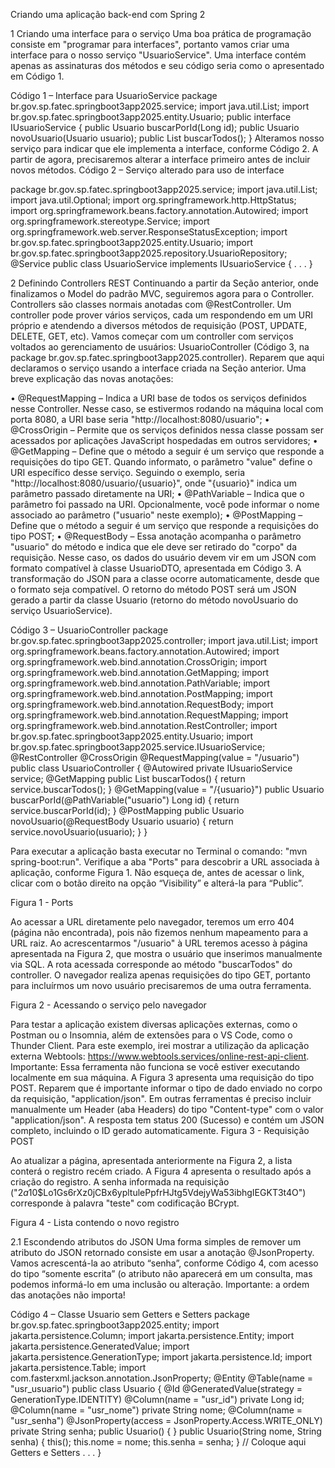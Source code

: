 Criando uma aplicação back-end com Spring 2

1 Criando uma interface para o serviço
Uma boa prática de programação consiste em "programar para interfaces", portanto vamos criar uma
interface para o nosso serviço "UsuarioService". Uma interface contém apenas as assinaturas dos métodos
e seu código seria como o apresentado em Código 1.

Código 1 – Interface para UsuarioService
package br.gov.sp.fatec.springboot3app2025.service;
import java.util.List;
import br.gov.sp.fatec.springboot3app2025.entity.Usuario;
public interface IUsuarioService {
public Usuario buscarPorId(Long id);
public Usuario novoUsuario(Usuario usuario);
public List<Usuario> buscarTodos();
}
Alteramos nosso serviço para indicar que ele implementa a interface, conforme Código 2. A partir de
agora, precisaremos alterar a interface primeiro antes de incluir novos métodos.
Código 2 – Serviço alterado para uso de interface

package br.gov.sp.fatec.springboot3app2025.service;
import java.util.List;
import java.util.Optional;
import org.springframework.http.HttpStatus;
import org.springframework.beans.factory.annotation.Autowired;
import org.springframework.stereotype.Service;
import org.springframework.web.server.ResponseStatusException;
import br.gov.sp.fatec.springboot3app2025.entity.Usuario;
import br.gov.sp.fatec.springboot3app2025.repository.UsuarioRepository;
@Service
public class UsuarioService implements IUsuarioService {
.
.
.
}

2 Definindo Controllers REST
Continuando a partir da Seção anterior, onde finalizamos o Model do padrão MVC, seguiremos agora
para o Controller.
Controllers são classes normais anotadas com @RestController. Um controller pode prover vários
serviços, cada um respondendo em um URI próprio e atendendo a diversos métodos de requisição (POST,
UPDATE, DELETE, GET, etc). Vamos começar com um controller com serviços voltados ao
gerenciamento de usuários: UsuarioController (Código 3, na package
br.gov.sp.fatec.springboot3app2025.controller). Reparem que aqui declaramos o serviço usando a
interface criada na Seção anterior.
Uma breve explicação das novas anotações:

• @RequestMapping – Indica a URI base de todos os serviços definidos nesse Controller. Nesse
caso, se estivermos rodando na máquina local com porta 8080, a URI base seria
"http://localhost:8080/usuario";
• @CrossOrigin – Permite que os serviços definidos nessa classe possam ser acessados por
aplicações JavaScript hospedadas em outros servidores;
• @GetMapping – Define que o método a seguir é um serviço que responde a requisições do tipo
GET. Quando informato, o parâmetro "value" define o URI específico desse serviço. Seguindo o
exemplo, seria "http://localhost:8080/usuario/{usuario}", onde "{usuario}" indica um parâmetro
passado diretamente na URI;
• @PathVariable – Indica que o parâmetro foi passado na URI. Opcionalmente, você pode
informar o nome associado ao parâmetro ("usuario" neste exemplo);
• @PostMapping – Define que o método a seguir é um serviço que responde a requisições do tipo
POST;
• @RequestBody – Essa anotação acompanha o parâmetro "usuario" do método e indica que ele
deve ser retirado do "corpo" da requisição. Nesse caso, os dados do usuário devem vir em um
JSON com formato compatível à classe UsuarioDTO, apresentada em Código 3. A
transformação do JSON para a classe ocorre automaticamente, desde que o formato seja
compatível.
O retorno do método POST será um JSON gerado a partir da classe Usuario (retorno do método
novoUsuario do serviço UsuarioService).

Código 3 – UsuarioController
package br.gov.sp.fatec.springboot3app2025.controller;
import java.util.List;
import org.springframework.beans.factory.annotation.Autowired;
import org.springframework.web.bind.annotation.CrossOrigin;
import org.springframework.web.bind.annotation.GetMapping;
import org.springframework.web.bind.annotation.PathVariable;
import org.springframework.web.bind.annotation.PostMapping;
import org.springframework.web.bind.annotation.RequestBody;
import org.springframework.web.bind.annotation.RequestMapping;
import org.springframework.web.bind.annotation.RestController;
import br.gov.sp.fatec.springboot3app2025.entity.Usuario;
import br.gov.sp.fatec.springboot3app2025.service.IUsuarioService;
@RestController
@CrossOrigin
@RequestMapping(value = "/usuario")
public class UsuarioController {
@Autowired
private IUsuarioService service;
@GetMapping
public List<Usuario> buscarTodos() {
return service.buscarTodos();
}
@GetMapping(value = "/{usuario}")
public Usuario buscarPorId(@PathVariable("usuario") Long id) {
return service.buscarPorId(id);
}
@PostMapping
public Usuario novoUsuario(@RequestBody Usuario usuario) {
return service.novoUsuario(usuario);
}
}

Para executar a aplicação basta executar no Terminal o comando: "mvn spring-boot:run". Verifique a aba
"Ports" para descobrir a URL associada à aplicação, conforme Figura 1. Não esqueça de, antes de acessar
o link, clicar com o botão direito na opção “Visibility” e alterá-la para “Public”.

Figura 1 - Ports

Ao acessar a URL diretamente pelo navegador, teremos um erro 404 (página não encontrada), pois não
fizemos nenhum mapeamento para a URL raiz. Ao acrescentarmos "/usuario" à URL teremos acesso à
página apresentada na Figura 2, que mostra o usuário que inserimos manualmente via SQL. A rota
acessada corresponde ao método "buscarTodos" do controller. O navegador realiza apenas requisições do
tipo GET, portanto para incluírmos um novo usuário precisaremos de uma outra ferramenta.

Figura 2 - Acessando o serviço pelo navegador

Para testar a aplicação existem diversas aplicações externas, como o Postman ou o Insomnia, além de
extensões para o VS Code, como o Thunder Client. Para este exemplo, irei mostrar a utilização da
aplicação externa Webtools: https://www.webtools.services/online-rest-api-client. Importante: Essa
ferramenta não funciona se você estiver executando localmente em sua máquina. A Figura 3 apresenta
uma requisição do tipo POST. Reparem que é importante informar o tipo de dado enviado no corpo da
requisição, "application/json". Em outras ferramentas é preciso incluir manualmente um Header (aba
Headers) do tipo "Content-type" com o valor "application/json". A resposta tem status 200 (Sucesso) e
contém um JSON completo, incluindo o ID gerado automaticamente.
Figura 3 - Requisição POST

Ao atualizar a página, apresentada anteriormente na Figura 2, a lista conterá o registro recém criado. A
Figura 4 apresenta o resultado após a criação do registro. A senha informada na requisição
("$2a$10$Lo1Gs6rXz0jCBx6ypltulePpfrHJtg5VdejyWa53ibhgIEGKT3t4O") corresponde à palavra
"teste" com codificação BCrypt.

Figura 4 - Lista contendo o novo registro

2.1 Escondendo atributos do JSON
Uma forma simples de remover um atributo do JSON retornado consiste em usar a anotação
@JsonProperty. Vamos acrescentá-la ao atributo “senha”, conforme Código 4, com acesso do tipo
“somente escrita” (o atributo não aparecerá em um consulta, mas podemos informá-lo em uma inclusão
ou alteração. Importante: a ordem das anotações não importa!

Código 4 – Classe Usuario sem Getters e Setters
package br.gov.sp.fatec.springboot3app2025.entity;
import jakarta.persistence.Column;
import jakarta.persistence.Entity;
import jakarta.persistence.GeneratedValue;
import jakarta.persistence.GenerationType;
import jakarta.persistence.Id;
import jakarta.persistence.Table;
import com.fasterxml.jackson.annotation.JsonProperty;
@Entity
@Table(name = "usr_usuario")
public class Usuario {
@Id
@GeneratedValue(strategy = GenerationType.IDENTITY)
@Column(name = "usr_id")
private Long id;
@Column(name = "usr_nome")
private String nome;
@Column(name = "usr_senha")
@JsonProperty(access = JsonProperty.Access.WRITE_ONLY)
private String senha;
public Usuario() { }
public Usuario(String nome, String senha) {
this();
this.nome = nome;
this.senha = senha;
}
// Coloque aqui Getters e Setters
.
.
.
}
